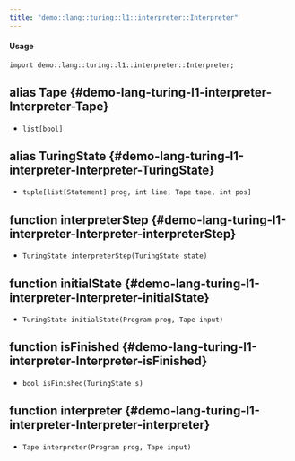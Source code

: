 ```yaml
---
title: "demo::lang::turing::l1::interpreter::Interpreter"
---
```


#### Usage

`import demo::lang::turing::l1::interpreter::Interpreter;`


## alias Tape {#demo-lang-turing-l1-interpreter-Interpreter-Tape}

* `list[bool]`

## alias TuringState {#demo-lang-turing-l1-interpreter-Interpreter-TuringState}

* `tuple[list[Statement] prog, int line, Tape tape, int pos]`

## function interpreterStep {#demo-lang-turing-l1-interpreter-Interpreter-interpreterStep}

* ``TuringState interpreterStep(TuringState state)``

## function initialState {#demo-lang-turing-l1-interpreter-Interpreter-initialState}

* ``TuringState initialState(Program prog, Tape input)``

## function isFinished {#demo-lang-turing-l1-interpreter-Interpreter-isFinished}

* ``bool isFinished(TuringState s)``

## function interpreter {#demo-lang-turing-l1-interpreter-Interpreter-interpreter}

* ``Tape interpreter(Program prog, Tape input)``

